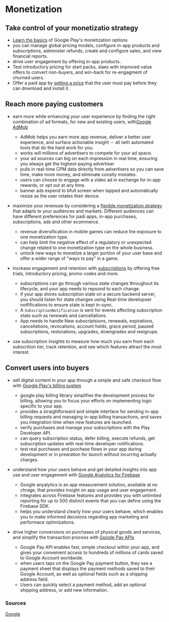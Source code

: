 # Monetization

## Take control of your monetizatio strategy

- [Learn the basics](https://playacademy.exceedlms.com/student/path/6407?utm_source=console&utm_medium=banner&utm_campaign=mktpages&use_locale=true) of Google Play's monetization options
- you can manage global pricing models, configure in-app products and subscriptions, administer refunds, create and configure sales, and view financial reports.
- drive user engagement by offering in-app products.
- Test introductory pricing for start packs, slaes with improved value offers to convert non-buyers, and win-back for re-engagment of churned users.
- Offer a paid app by [setting a price](https://support.google.com/googleplay/android-developer/answer/6334373) that the user must pay before they can download and install it.


## Reach more paying customers

- earn more while enhancing your user experience by finding the right combination of ad formats, for new and existing users, with[Google AdMob](https://admob.google.com/home/admob-advantage/)

  - AdMob helps you earn more app revenue, deliver a better user experience, and surface actionable insight -- all iwth automated tools that do the hard work for you.
  - works will millions of advertisers to compete for your ad space.
  - your ad sources can big on each impression in real time, ensuring you always get the highest-paying advertiser
  - pulls in real-time CPM data directly from advertisers so you can save time, make more money, and eliminate constly mistates.
  - users can choose to engage with a video ad in exchange for in-app rewards, or opt out at any time.
  - banner ads expend to bfull screen when tapped and automatically resize as the user rotates their device.
- maximize your revenuse by considering a [flexible monetization strategy](https://medium.com/googleplaydev/new-monetization-trends-to-diversify-your-games-revenue-1466bfb3abad) that adapts to your audiences and markets. Different audiences can have different preferences for padi apps, in-app purchases, subscriptions, ads and other ecommerce.
  - revenue diversification in mobile games can reduce the exposure to one monetization type.
  - can help limit the negative effect of a regulatory or unexpected change related to one monetization type on the whole business.
  - unlock new ways to monetize a larger portion of your user base and offer a wider range of "ways to pay" in a game.

- Increase engagement and retention with [subscriptions](https://developer.android.com/google/play/billing/subscriptions) by offering free trials, introductory pricing, promo codes and more.
  - subscriptions can go through various state changes throughout its lifecycle, and your app needs to repsond to each change.
  - if your app stores subscription state on a secure backend server, you should listen for state changes using Real-time developoer notfifications to ensure state is kept in-sync.
  - A `SubscriptionNotification` is sent for events affecting subscription state such as renewals and cancellations.
  - App needs to handle New subscriptsions, renewals, expirations, cancellations, revocations, account holds, grace period, paused subscriptions, restorations, upgrades, downgrades and resignups.

- use subscription insights to measure how much you earn from each subscrition tier, track retention, and see which features attract the most interest.

## Convert users into buyers

- sell digital content in your app through a simple and safe checkout flow with [Google Play's billing system](https://developer.android.com/distribute/play-billing)
  - google play billing library simplifies the development process for billing, allowing you to focus your efforts on implementing logic specific to your app.
  - provides a straightforward and simple interface for sending in-app billing requests and managing in-app billing transactions, and saves you integration time when new features are launched.
  - verify purchases and manage your subscriptions with the Play Developer API.
  - can query subscription status, defer billing, execute refunds, get subscription updates with real-time developer notifications.
  - test real purchases and purchase flows in your app during development or in prearation for launch without incurring actually charges.

- understand how your users behave and get detailed insights into app use and user engagement with [Google Analytics for Firebase](https://firebase.google.com/docs/analytics/)
  - Google anyalytics is an app measurement solution, available at no chrage, that provides insight on app usage and user engagement.
  - integrates across Firebase features and provides you with unlimited reporting for up to 500 distinct events that you can define using the Firebase SDK.
  - helps you understand clearly how your users behave, which enables you to make informed decisions regarding app marketing and performace optimizations.

- drive higher conversions on purchases of physical goods and services, and simplify the transaction process with [Google Pay APIs](https://developers.google.com/pay/api/android/overview)
  - Google Pay API enables fast, simple checkout within your app, and gives your convenient access to hundreds of millions of cards saved to Google Account worldwide.
  - when users taps on the Google Pay payment button, they see a payment sheet that displays the payment methods saved to their Google Account, as well as optional fields such as a shipping address field.
  - Users can quickly select a payment method, add an optional shipping address, or add new information.

### Sources

[Google](https://developer.android.com/distribute/best-practices/earn/monetization-options)
